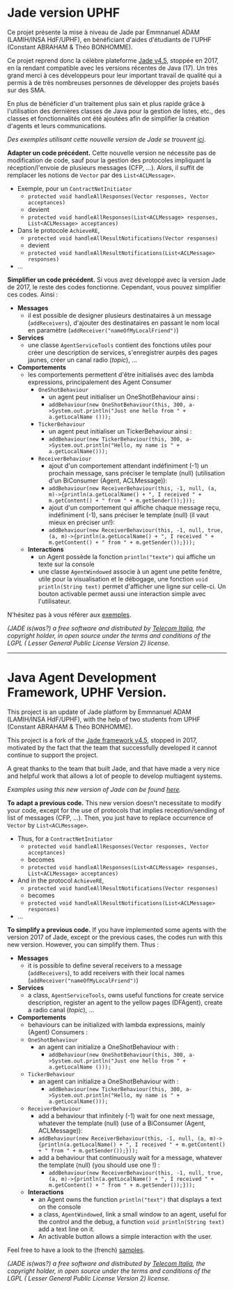# Jade version UPHF

Ce projet présente la mise à niveau de Jade par Emmnanuel ADAM (LAMIH/INSA HdF/UPHF), en bénéficiant d'aides d'étudiants de l'UPHF (Constant ABRAHAM & Théo BONHOMME).

Ce projet reprend donc la célèbre plateforme [Jade v4.5](https://jade.tilab.com/), stoppée en 2017, en la rendant compatible avec les versions récentes de Java (17).
Un très grand merci à ces développeurs pour leur important travail de qualité qui a permis à de très nombreuses personnes de développer des projets basés sur des SMA.

En plus de bénéficier d'un traitement plus sain et plus rapide grâce à l'utilisation des dernières classes de Java
pour la gestion de listes, etc., des classes et fonctionnalités ont été ajoutées afin de simplifier la création
d'agents et leurs communications.

*Des exemples utilisant cette nouvelle version de Jade se trouvent [ici](https://emmanueladam.github.io/jade/).*

**Adapter un code précédent.** Cette nouvelle version ne nécessite pas de modification de code, sauf pour la gestion des protocoles impliquant la réception/l'envoie de plusieurs messages (CFP, ...).
Alors, il suffit de remplacer les notions de `Vector` par des `List<ACLMessage>`.
- Exemple, pour un `ContractNetInitiator`
    - `protected void handleAllResponses(Vector responses, Vector acceptances)`
    - devient
    - `protected void handleAllResponses(List<ACLMessage> responses, List<ACLMessage> acceptances)`
- Dans le protocole `AchieveRE`,
    - `protected void handleAllResultNotifications(Vector responses)`
    - devient
    - `protected void handleAllResultNotifications(List<ACLMessage> responses)`
- ...

**Simplifier un code précédent.** Si vous avez développé avec la version Jade de 2017, le reste des codes fonctionne.
Cependant, vous pouvez simplifier ces codes. Ainsi :
- **Messages**
    - il est possible de designer plusieurs destinataires à un message (`addReceivers`), d'ajouter des destinataires
      en passant le nom local en paramètre (`addReceiver("nameOfMyLocalFriend")`)
- **Services**
    - une classe `AgentServiceTools` contient des fonctions utiles pour créer une description de services, s'enregistrer aurpès des pages jaunes, créer un canal radio (*topic*), ...
- **Comportements**
    - les comportements permettent d'être initialisés avec des lambda expressions, principalement des Agent Consumer
        - `OneShotBehaviour`
            - un agent peut initialiser un OneShotBehaviour ainsi :
            - `addBehaviour(new OneShotBehaviour(this, 300, a->System.out.println("Just one hello from " + a.getLocalName
              ()));`
        - `TickerBehaviour`
            - un agent peut initialiser un TickerBehaviour ainsi :
            - `addBehaviour(new TickerBehaviour(this, 300, a->System.out.println("Hello, my name is " + a.getLocalName()));`
        - `ReceiverBehaviour`
            - ajout d'un comportement attendant indéfiniment (-1) un prochain message, sans préciser le template
              (null) (utilisation d'un BiConsumer (Agent, ACLMessage)):
            - `addBehaviour(new ReceiverBehaviour(this, -1, null, (a, m)->{println(a.getLocalName() + ", I received " +
              m.getContent() + " from " + m.getSender());}));`
            - ajout d'un comportement qui affiche chaque message reçu, indéfiniment (-1), sans
              préciser le template (null) (il vaut mieux en préciser un!):
            - `addBehaviour(new ReceiverBehaviour(this, -1, null, true, (a, m)->{println(a.getLocalName() + ", I
              received " + m.getContent() + " from " + m.getSender());}));`
    - **Interactions**
        - un Agent possède la fonction `println("texte")` qui affiche un texte sur la console
        - une classe `AgentWindowed` associe à un agent une petite fenêtre, utile pour la visualisation et le débogage, une fonction `void println(String text)` permet d'afficher une ligne sur celle-ci.
          Un bouton activable permet aussi une interaction simple avec l'utilisateur.

N'hésitez pas à vous référer aux [exemples](https://emmanueladam.github.io/jade/).

*(JADE is(was?) a free software and distributed by [Telecom Italia](https://www.gruppotim.it/it.html), the copyright holder, in open source under the terms and conditions of the LGPL ( Lesser General Public License Version 2) license.*


---
# Java Agent Development Framework, UPHF Version.

This project is an update of Jade platform by Emmnanuel ADAM (LAMIH/INSA HdF/UPHF), with the help of two students from UPHF (Constant ABRAHAM & Théo BONHOMME).


This project is a fork of the [Jade framework v4.5](https://jade.tilab.com/), stopped in 2017, motivated by the fact that the team that successfully developed it cannot continue to support the project.

A great thanks to the team that built Jade, and that have made a very nice and helpful work that allows a lot of people to develop multiagent systems.

*Examples using this new version of Jade can be found [here](https://emmanueladam.github.io/jade/).*

**To adapt a previous code.** This new version doesn't necessitate to modify your code, except for the use of protocols that implies reception/sending of list of messages (CFP, ...).
Then, you just have to replace  occurrence of `Vector` by `List<ACLMessage>`.
- Thus, for a `ContractNetInitiator`
    - `protected void handleAllResponses(Vector responses, Vector acceptances)`
    - becomes
    - `protected void handleAllResponses(List<ACLMessage> responses, List<ACLMessage> acceptances)`
- And in the protocol `AchieveRE`,
    - `protected void handleAllResultNotifications(Vector responses)`
    - becomes
    - `protected void handleAllResultNotifications(List<ACLMessage> responses)`
- ...

**To simplify a previous code.** If you have implemented some agents with the  version 2017 of Jade, except or the previous cases, the codes run with this new version.
However, you can simplify them. Thus :
- **Messages**
    - it is possible to define several receivers to a message (`addReceivers`), to add receivers with their local
      names (`addReceiver("nameOfMyLocalFriend")`)
- **Services**
    - a class, `AgentServiceTools`, owns useful functions for create service description, register an agent to the yellow pages (DFAgent), create a radio canal (*topic*), ...
- **Comportements**
    - behaviours can be initialized with lambda expressions, mainly (Agent) Consumers :
    - `OneShotBehaviour`
        - an agent can initialize a OneShotBehaviour with :
            - `addBehaviour(new OneShotBehaviour(this, 300, a->System.out.println("Just one hello from " + a.getLocalName
              ()));`
    - `TickerBehaviour`
        - an agent can initialize a OneShotBehaviour with :
            - `addBehaviour(new TickerBehaviour(this, 300, a->System.out.println("Hello, my name is " + a.getLocalName()));`
    - `ReceiverBehaviour`
        - add a behaviour that infinitely (-1) wait for one next message, whatever the template (null) (use of a BiConsumer (Agent, ACLMessage)):
        - `addBehaviour(new ReceiverBehaviour(this, -1, null, (a, m)->{println(a.getLocalName() + ", I received " +
          m.getContent() + " from " + m.getSender());}));`
        - add a behaviour that continuously wait for a message, whatever the template (null) (you should use one !) :
            - `addBehaviour(new ReceiverBehaviour(this, -1, null, true, (a, m)->{println(a.getLocalName() + ", I
              received " + m.getContent() + " from " + m.getSender());}));`
    - **Interactions**
        - an Agent owns the function `println("text")` that displays a text on the console
        - a class, `AgentWindowed`, link a small window to an agent, useful for the control and the debug, a function
          `void println(String text)` add a text line on it.
        - An activable button allows a simple interaction with the user.

Feel free to have a look to the (french)  [samples](https://emmanueladam.github.io/jade/).

*(JADE is(was?) a free software and distributed by [Telecom Italia](https://www.gruppotim.it/it.html), the copyright holder, in open source under the terms and conditions of the LGPL ( Lesser General Public License Version 2) license.*
